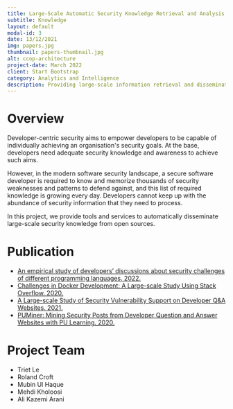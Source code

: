 ```yaml
---
title: Large-Scale Automatic Security Knowledge Retrieval and Analysis
subtitle: Knowledge
layout: default
modal-id: 3
date: 13/12/2021
img: papers.jpg
thumbnail: papers-thumbnail.jpg
alt: ccop-architecture
project-date: March 2022
client: Start Bootstrap
category: Analytics and Intelligence
description: Providing large-scale information retrieval and dissemination of security knowledge and discussions.  
---
```


# Overview

Developer-centric security aims to empower developers to be capable of individually achieving an organisation's security goals. At the base, developers need adequate security knowledge and awareness to achieve such aims.   

However, in the modern software security landscape, a secure software developer is required to know and memorize thousands of security weaknesses and patterns to defend against, and this list of required knowledge is growing every day. Developers cannot keep up with the abundance of security information that they need to process.  

In this project, we provide tools and services to automatically disseminate large-scale security knowledge from open sources.

# Publication

 - [An empirical study of developers’ discussions about security challenges of different programming languages. 2022.](https://link.springer.com/article/10.1007/s10664-021-10054-w)  
 - [Challenges in Docker Development: A Large-scale Study Using Stack Overflow. 2020.](https://dl.acm.org/doi/abs/10.1145/3382494.3410693?casa_token=MIvAbNMR9CkAAAAA:z7G1V67qebsfJ4USRZtSACIaxIdH89mr5SGOkiajYNQa8YUI2-Ss-JeQ1pF3PAHbd4Xl9-40XRBjrw)  
 - [A Large-scale Study of Security Vulnerability Support on Developer Q&A Websites. 2021.](https://dl.acm.org/doi/abs/10.1145/3463274.3463331)  
 - [PUMiner: Mining Security Posts from Developer Question and Answer Websites with PU Learning. 2020.](https://dl.acm.org/doi/abs/10.1145/3379597.3387443)  

# Project Team

- Triet Le
- Roland Croft
- Mubin Ul Haque
- Mehdi Kholoosi
- Ali Kazemi Arani
